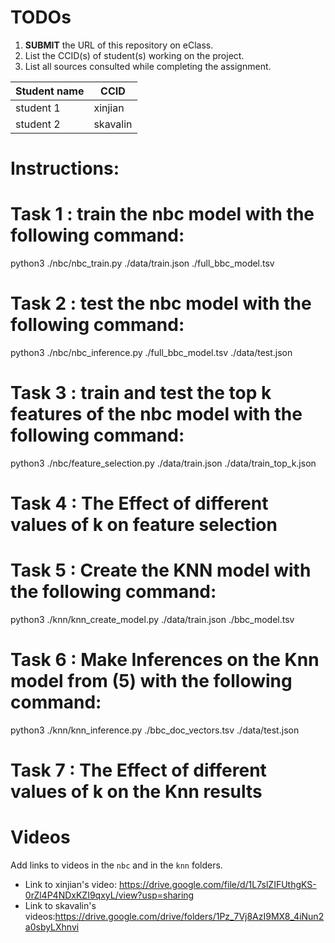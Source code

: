 
# TODOs

1. **SUBMIT** the URL of this repository on eClass. 
2. List the CCID(s) of student(s) working on the project.
3. List all sources consulted while completing the assignment.

|Student name|  CCID  |
|------------|--------|
|student 1   |xinjian |
|student 2   |skavalin|


# Instructions:

# Task 1 : train the nbc model with the following command:
python3 ./nbc/nbc_train.py ./data/train.json ./full_bbc_model.tsv 

# Task 2 : test the nbc model with the following command:
python3 ./nbc/nbc_inference.py ./full_bbc_model.tsv ./data/test.json 

# Task 3 : train and test the top k features of the  nbc model with the following command:
 python3 ./nbc/feature_selection.py ./data/train.json <VALUE FOR K> ./data/train_top_k.json

# Task 4 : The Effect of different values of k on feature selection

# Task 5 : Create the KNN model with the following command:
python3 ./knn/knn_create_model.py ./data/train.json ./bbc_model.tsv

# Task 6 : Make Inferences on the Knn model from (5) with the following command:
 python3 ./knn/knn_inference.py ./bbc_doc_vectors.tsv <VALUE FOR K> ./data/test.json

# Task 7 : The Effect of different values of k on the Knn results

# Videos

Add links to videos in the `nbc` and in the `knn` folders.
* Link to xinjian's video: https://drive.google.com/file/d/1L7slZIFUthgKS-0rZl4P4NDxKZI9qxyL/view?usp=sharing
* Link to skavalin's videos:https://drive.google.com/drive/folders/1Pz_7Vj8AzI9MX8_4iNun2a0sbyLXhnvi
